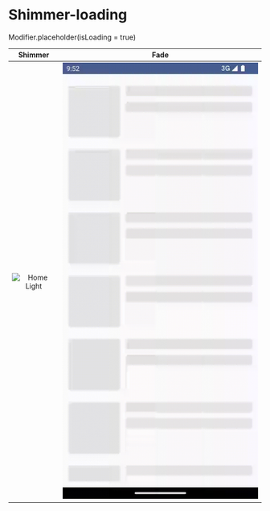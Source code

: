 # Shimmer-loading
Modifier.placeholder(isLoading = true)

| Shimmer | Fade |
| :---: | :---: |
| ![Home Light](shimmer.gif "Shimmer") | ![Home Dark](fade.gif "Fade") |
